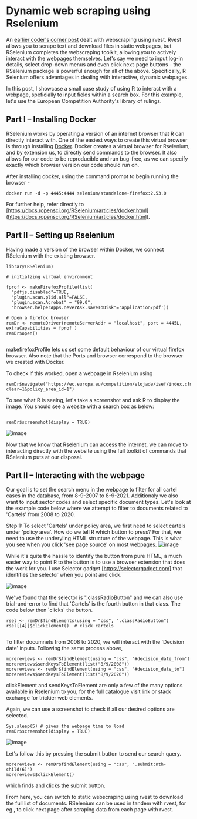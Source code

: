 # Dynamic web scraping using Rselenium

An [earlier coder's corner post](https://github.com/csae-coders-corner/Webscraping) dealt with webscraping using rvest. Rvest allows you to scrape text and download files in static webpages, but RSelenium completes the webscraping toolkit, allowing you to actively interact with the webpages themselves. Let's say we need to input log-in details, select drop-down menus and even click next-page buttons - the RSelenium package is powerful enough for all of the above. Specifically, R Selenium offers advantages in dealing with interactive, dynamic webpages.


In this post, I showcase a small case study of using R to interact with a webpage, speficially to input fields within a search box. For this example, let's use the European Competition Authority's library of rulings.

## Part I – Installing Docker



RSelenium works by operating a version of an internet browser that R can directly interact with. One of the easiest ways to create this virtual browser is through installing [Docker](https://www.docker.com). Docker creates a virtual browser for Rselenium, and by extension us, to directly send commands to the browser. It also allows for our code to be reproducible and run bug-free, as we can specify exactly which browser version our code should run on.

After installing docker, using the command prompt to begin running the browser - 

```
docker run -d -p 4445:4444 selenium/standalone-firefox:2.53.0
```
For further help, refer directly to [https://docs.ropensci.org/RSelenium/articles/docker.html](https://docs.ropensci.org/RSelenium/articles/docker.html).

## Part II – Setting up Rselenium

Having made a version of the browser within Docker, we connect RSelenium with the existing browser.


```
library(RSelenium)
  
# initialzing virtual environment

fprof <- makeFirefoxProfile(list(
  "pdfjs.disabled"=TRUE,
  "plugin.scan.plid.all"=FALSE,
  "plugin.scan.Acrobat" = "99.0",
  "browser.helperApps.neverAsk.saveToDisk"='application/pdf'))

# Open a firefox browser
remDr <- remoteDriver(remoteServerAddr = "localhost", port = 4445L, extraCapabilities = fprof )
remDr$open()


```
makefirefoxProfile lets us set some default behaviour of our virtual firefox browser. Also note that the Ports and browser correspond to the browser we created with Docker. 

To check if this worked, open a webpage in Rselenium using 

```
remDr$navigate("https://ec.europa.eu/competition/elojade/isef/index.cfm?clear=1&policy_area_id=1")

```

To see what R is seeing, let's take a screenshot and ask R to display the image. You should see a website with a search box as below:

```

remDr$screenshot(display = TRUE)

```

![image](https://github.com/csae-coders-corner/dyn-web-scrape/assets/64132992/5c115dc6-ccc1-48f1-97bb-3e46bb793457)


Now that we know that Rselenium can access the internet, we can move to interacting directly with the website using the full toolkit of commands that RSelenium puts at our disposal.




## Part II – Interacting with the webpage


Our goal is to set the search menu in the webpage to filter for all cartel cases in the database,  from 8-9-2007 to 8-9-2021. Additionaly we also want to input sector codes  and select specific document types. Let's look at the example code below where we attempt to filter to documents related to 'Cartels' from 2008 to 2020.


Step 1: To select 'Cartels' under policy area, we first need to select cartels under 'policy area'. How do we tell R which button to press? For that, we need to use the underyling HTML structure of the webpage. This is what you see when you click 'see page source' on most webpages.
![image](https://github.com/csae-coders-corner/dyn-web-scrape/assets/64132992/ce8a5aa5-a313-42d0-8c1f-3b82eda967fc)


While it's quite the hassle to identify the button from pure HTML, a much easier way to point R to the button is to use a browser extension that does the work for you. I use Selector gadget [https://selectorgadget.com] that identifies the selector when you point and click.


![image](https://github.com/csae-coders-corner/dyn-web-scrape/assets/64132992/7ea12515-b0dc-411b-a277-c3d9aa5c8815)


We've found that the selector is ".classRadioButton" and we can also use trial-and-error to find that 'Cartels' is the fourth button in that class. The code below then `clicks' the button.


```
rsel <- remDr$findElements(using = "css", ".classRadioButton") 
rsel[[4]]$clickElement()  # click cartels


```


To filter documnets from 2008 to 2020, we will interact with the 'Decision date' inputs. Following the same process above,

```
morereviews <- remDr$findElement(using = "css", "#decision_date_from")
morereviews$sendKeysToElement(list("8/9/2008"))
morereviews <- remDr$findElement(using = "css", "#decision_date_to")
morereviews$sendKeysToElement(list("8/9/2020"))
```


clickElement and sendKeysToElement are only a few of the many options available in Rselenium to you, for the full catalogue visit [link](https://cran.r-project.org/web/packages/RSelenium/RSelenium.pdf) or stack exchange for trickier web elements.

Again, we can use a screenshot to check if all our desired options are selected.
```
Sys.sleep(5) # gives the webpage time to load
remDr$screenshot(display = TRUE)

```


![image](https://github.com/csae-coders-corner/dyn-web-scrape/assets/64132992/b5d21d4b-de69-47f6-a9a2-2b9088d2e7af)



Let's follow this by pressing the submit button to send our search query.



```
morereviews <- remDr$findElement(using = "css", ".submit:nth-child(6)")
morereviews$clickElement()
```

which finds and clicks the submit button.



From here, you can switch to static webscraping using rvest to download the full list of documents. RSelenium can be used in tandem with rvest, for eg., to click next page after scraping data from each page with rvest.


